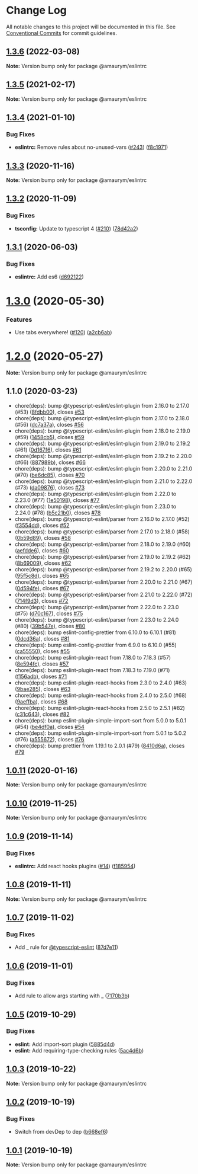 # Change Log

All notable changes to this project will be documented in this file.
See [Conventional Commits](https://conventionalcommits.org) for commit guidelines.

## [1.3.6](https://github.com/amaurym/config/compare/v1.3.5...v1.3.6) (2022-03-08)

**Note:** Version bump only for package @amaurym/eslintrc





## [1.3.5](https://github.com/amaurym/config/compare/v1.3.4...v1.3.5) (2021-02-17)

**Note:** Version bump only for package @amaurym/eslintrc





## [1.3.4](https://github.com/amaurym/config/compare/v1.3.3...v1.3.4) (2021-01-10)


### Bug Fixes

* **eslintrc:** Remove rules about no-unused-vars ([#243](https://github.com/amaurym/config/issues/243)) ([f8c1971](https://github.com/amaurym/config/commit/f8c1971c47d0bc76d00bc331d79e9342a7176f65))





## [1.3.3](https://github.com/amaurym/config/compare/v1.3.2...v1.3.3) (2020-11-16)

**Note:** Version bump only for package @amaurym/eslintrc





## [1.3.2](https://github.com/amaurym/config/compare/v1.3.1...v1.3.2) (2020-11-09)


### Bug Fixes

* **tsconfig:** Update to typescript 4 ([#210](https://github.com/amaurym/config/issues/210)) ([78d42a2](https://github.com/amaurym/config/commit/78d42a2d95ff1e27cc9d3d5399d261eb7c3b9610))





## [1.3.1](https://github.com/amaurym/config/compare/v1.3.0...v1.3.1) (2020-06-03)


### Bug Fixes

* **eslintrc:** Add es6 ([d692122](https://github.com/amaurym/config/commit/d6921224fdc6186d507783b44787202469ffdd6a))





# [1.3.0](https://github.com/amaurym/config/compare/v1.2.0...v1.3.0) (2020-05-30)


### Features

* Use tabs everywhere! ([#120](https://github.com/amaurym/config/issues/120)) ([a2cb6ab](https://github.com/amaurym/config/commit/a2cb6aba9fffa9900765b05287f62ce5185372e9))





# [1.2.0](https://github.com/amaurym/config/compare/v1.1.0...v1.2.0) (2020-05-27)

**Note:** Version bump only for package @amaurym/eslintrc





## 1.1.0 (2020-03-23)

* chore(deps): bump @typescript-eslint/eslint-plugin from 2.16.0 to 2.17.0 (#53) ([8fdbb00](https://github.com/amaurym/config/commit/8fdbb00)), closes [#53](https://github.com/amaurym/config/issues/53)
* chore(deps): bump @typescript-eslint/eslint-plugin from 2.17.0 to 2.18.0 (#56) ([dc7a37a](https://github.com/amaurym/config/commit/dc7a37a)), closes [#56](https://github.com/amaurym/config/issues/56)
* chore(deps): bump @typescript-eslint/eslint-plugin from 2.18.0 to 2.19.0 (#59) ([1458cb5](https://github.com/amaurym/config/commit/1458cb5)), closes [#59](https://github.com/amaurym/config/issues/59)
* chore(deps): bump @typescript-eslint/eslint-plugin from 2.19.0 to 2.19.2 (#61) ([0d167f6](https://github.com/amaurym/config/commit/0d167f6)), closes [#61](https://github.com/amaurym/config/issues/61)
* chore(deps): bump @typescript-eslint/eslint-plugin from 2.19.2 to 2.20.0 (#66) ([887989b](https://github.com/amaurym/config/commit/887989b)), closes [#66](https://github.com/amaurym/config/issues/66)
* chore(deps): bump @typescript-eslint/eslint-plugin from 2.20.0 to 2.21.0 (#70) ([be6dc85](https://github.com/amaurym/config/commit/be6dc85)), closes [#70](https://github.com/amaurym/config/issues/70)
* chore(deps): bump @typescript-eslint/eslint-plugin from 2.21.0 to 2.22.0 (#73) ([da09876](https://github.com/amaurym/config/commit/da09876)), closes [#73](https://github.com/amaurym/config/issues/73)
* chore(deps): bump @typescript-eslint/eslint-plugin from 2.22.0 to 2.23.0 (#77) ([1e50198](https://github.com/amaurym/config/commit/1e50198)), closes [#77](https://github.com/amaurym/config/issues/77)
* chore(deps): bump @typescript-eslint/eslint-plugin from 2.23.0 to 2.24.0 (#78) ([b5c21b0](https://github.com/amaurym/config/commit/b5c21b0)), closes [#78](https://github.com/amaurym/config/issues/78)
* chore(deps): bump @typescript-eslint/parser from 2.16.0 to 2.17.0 (#52) ([f3554dd](https://github.com/amaurym/config/commit/f3554dd)), closes [#52](https://github.com/amaurym/config/issues/52)
* chore(deps): bump @typescript-eslint/parser from 2.17.0 to 2.18.0 (#58) ([0b59d89](https://github.com/amaurym/config/commit/0b59d89)), closes [#58](https://github.com/amaurym/config/issues/58)
* chore(deps): bump @typescript-eslint/parser from 2.18.0 to 2.19.0 (#60) ([aefdde6](https://github.com/amaurym/config/commit/aefdde6)), closes [#60](https://github.com/amaurym/config/issues/60)
* chore(deps): bump @typescript-eslint/parser from 2.19.0 to 2.19.2 (#62) ([8b69009](https://github.com/amaurym/config/commit/8b69009)), closes [#62](https://github.com/amaurym/config/issues/62)
* chore(deps): bump @typescript-eslint/parser from 2.19.2 to 2.20.0 (#65) ([95f5c8d](https://github.com/amaurym/config/commit/95f5c8d)), closes [#65](https://github.com/amaurym/config/issues/65)
* chore(deps): bump @typescript-eslint/parser from 2.20.0 to 2.21.0 (#67) ([0d594fe](https://github.com/amaurym/config/commit/0d594fe)), closes [#67](https://github.com/amaurym/config/issues/67)
* chore(deps): bump @typescript-eslint/parser from 2.21.0 to 2.22.0 (#72) ([714f9d3](https://github.com/amaurym/config/commit/714f9d3)), closes [#72](https://github.com/amaurym/config/issues/72)
* chore(deps): bump @typescript-eslint/parser from 2.22.0 to 2.23.0 (#75) ([d70c167](https://github.com/amaurym/config/commit/d70c167)), closes [#75](https://github.com/amaurym/config/issues/75)
* chore(deps): bump @typescript-eslint/parser from 2.23.0 to 2.24.0 (#80) ([39b547e](https://github.com/amaurym/config/commit/39b547e)), closes [#80](https://github.com/amaurym/config/issues/80)
* chore(deps): bump eslint-config-prettier from 6.10.0 to 6.10.1 (#81) ([0dcd36a](https://github.com/amaurym/config/commit/0dcd36a)), closes [#81](https://github.com/amaurym/config/issues/81)
* chore(deps): bump eslint-config-prettier from 6.9.0 to 6.10.0 (#55) ([ca55550](https://github.com/amaurym/config/commit/ca55550)), closes [#55](https://github.com/amaurym/config/issues/55)
* chore(deps): bump eslint-plugin-react from 7.18.0 to 7.18.3 (#57) ([8e594fc](https://github.com/amaurym/config/commit/8e594fc)), closes [#57](https://github.com/amaurym/config/issues/57)
* chore(deps): bump eslint-plugin-react from 7.18.3 to 7.19.0 (#71) ([f156adb](https://github.com/amaurym/config/commit/f156adb)), closes [#71](https://github.com/amaurym/config/issues/71)
* chore(deps): bump eslint-plugin-react-hooks from 2.3.0 to 2.4.0 (#63) ([9bae285](https://github.com/amaurym/config/commit/9bae285)), closes [#63](https://github.com/amaurym/config/issues/63)
* chore(deps): bump eslint-plugin-react-hooks from 2.4.0 to 2.5.0 (#68) ([9aeffba](https://github.com/amaurym/config/commit/9aeffba)), closes [#68](https://github.com/amaurym/config/issues/68)
* chore(deps): bump eslint-plugin-react-hooks from 2.5.0 to 2.5.1 (#82) ([c31c643](https://github.com/amaurym/config/commit/c31c643)), closes [#82](https://github.com/amaurym/config/issues/82)
* chore(deps): bump eslint-plugin-simple-import-sort from 5.0.0 to 5.0.1 (#54) ([be4df0a](https://github.com/amaurym/config/commit/be4df0a)), closes [#54](https://github.com/amaurym/config/issues/54)
* chore(deps): bump eslint-plugin-simple-import-sort from 5.0.1 to 5.0.2 (#76) ([a555672](https://github.com/amaurym/config/commit/a555672)), closes [#76](https://github.com/amaurym/config/issues/76)
* chore(deps): bump prettier from 1.19.1 to 2.0.1 (#79) ([8410d6a](https://github.com/amaurym/config/commit/8410d6a)), closes [#79](https://github.com/amaurym/config/issues/79)





## [1.0.11](https://github.com/amaurym/config/compare/v1.0.10...v1.0.11) (2020-01-16)

**Note:** Version bump only for package @amaurym/eslintrc





## [1.0.10](https://github.com/amaurym/config/compare/v1.0.9...v1.0.10) (2019-11-25)

**Note:** Version bump only for package @amaurym/eslintrc





## [1.0.9](https://github.com/amaurym/config/compare/v1.0.8...v1.0.9) (2019-11-14)


### Bug Fixes

* **eslintrc:** Add react hooks plugins ([#14](https://github.com/amaurym/config/issues/14)) ([f185954](https://github.com/amaurym/config/commit/f18595479effec2e86064198a1a1a200e82066da))





## [1.0.8](https://github.com/amaurym/config/compare/v1.0.7...v1.0.8) (2019-11-11)

**Note:** Version bump only for package @amaurym/eslintrc





## [1.0.7](https://github.com/amaurym/config/compare/v1.0.6...v1.0.7) (2019-11-02)


### Bug Fixes

* Add _ rule for [@typescript-eslint](https://github.com/typescript-eslint) ([87d7e11](https://github.com/amaurym/config/commit/87d7e117f1ee38dc01d312c1097c92b3f18f2b96))





## [1.0.6](https://github.com/amaurym/config/compare/v1.0.5...v1.0.6) (2019-11-01)


### Bug Fixes

* Add rule to allow args starting with _ ([7170b3b](https://github.com/amaurym/config/commit/7170b3b1d5c0129077cf5af167d10bb5f3d9dfb5))





## [1.0.5](https://github.com/amaurym/config/compare/v1.0.4...v1.0.5) (2019-10-29)


### Bug Fixes

* **eslint:** Add import-sort plugin ([5885d4d](https://github.com/amaurym/config/commit/5885d4dd504058e320a0b548c8b3332afaad9ff3))
* **eslint:** Add requiring-type-checking rules ([5ac4d6b](https://github.com/amaurym/config/commit/5ac4d6b8824c35cbbd056e6628230299cc997d73))





## [1.0.3](https://github.com/amaurym/config/compare/v1.0.2...v1.0.3) (2019-10-22)

**Note:** Version bump only for package @amaurym/eslintrc





## [1.0.2](https://github.com/amaurym/config/compare/v1.0.1...v1.0.2) (2019-10-19)


### Bug Fixes

* Switch from devDep to dep ([b668ef6](https://github.com/amaurym/config/commit/b668ef63ef02dc9e137392d781d4c5aab8ba7698))





## [1.0.1](https://github.com/amaurym/config/compare/v1.0.0...v1.0.1) (2019-10-19)

**Note:** Version bump only for package @amaurym/eslintrc
